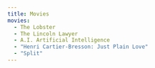 ```yaml
---
title: Movies
movies:
  - The Lobster
  - The Lincoln Lawyer
  - A.I. Artificial Intelligence
  - "Henri Cartier-Bresson: Just Plain Love"
  - "Split"
---
```


